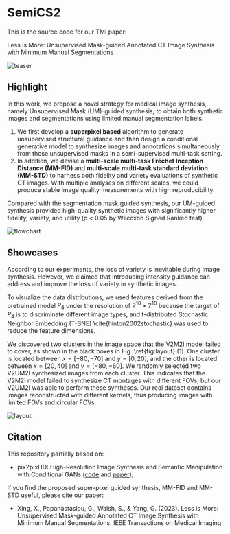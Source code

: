 # SemiCS2
This is the source code for our TMI paper:

Less is More: Unsupervised Mask-guided Annotated CT Image Synthesis with Minimum Manual Segmentations

![teaser](https://github.com/XiaodanXing/SemiCS2/assets/30890745/e0b66e09-1f8c-41e3-b6bd-64563b5f18d7)

## Highlight
In this work, we propose a novel strategy for medical image synthesis, namely Unsupervised Mask (UM)-guided synthesis, to obtain both synthetic images and segmentations using limited manual segmentation labels. 

1. We first develop a **superpixel based** algorithm to generate unsupervised structural guidance and then design a conditional generative model to synthesize images and annotations simultaneously from those unsupervised masks in a semi-supervised multi-task setting. 
2. In addition, we devise a **multi-scale multi-task Fréchet Inception Distance (MM-FID)** and **multi-scale multi-task standard deviation (MM-STD)** to harness both fidelity and variety evaluations of synthetic CT images. With multiple analyses on different scales, we could produce stable image quality measurements with high reproducibility. 

Compared with the segmentation mask guided synthesis, our UM-guided synthesis provided high-quality synthetic images with significantly higher fidelity, variety, and utility (p < 0.05 by Wilcoxon Signed Ranked test).

![flowchart](https://github.com/XiaodanXing/SemiCS2/assets/30890745/1e1b7d2a-402d-436f-b99c-967698847e2a)


## Showcases
According to our experiments, the loss of variety is inevitable during image synthesis. However, we claimed that introducing intensity guidance can address and improve the loss
of variety in synthetic images. 

To visualize the data distributions, we used features derived from the pretrained model $P_4$ under the resolution of $2^{10}\times2^{10}$ because the target of $P_4$ is to discriminate different image types, and t-distributed Stochastic Neighbor Embedding (T-SNE) \cite{hinton2002stochastic} was used to reduce the feature dimensions. 

We discovered two clusters in the image space that the V2M2I model failed to cover, as shown in the black boxes in Fig. \ref{fig:layout} (1). One cluster is located between $x=[-80,-70]$ and $y= [0, 20]$, and the other is located between $x=[20, 40]$ and $y=[-80,-60]$. We randomly selected two V2UM2I synthesized images from each cluster. This indicates that the V2M2I model failed to synthesize CT montages with different FOVs, but our V2UM2I was able to perform these syntheses. Our real dataset contains images reconstructed with different kernels, thus producing images with limited FOVs and circular FOVs. 

![layout](https://github.com/XiaodanXing/SemiCS2/assets/30890745/67e9054c-36ff-4258-96e1-52524bbc1428)


## Citation
This repository partially based on:

- pix2pixHD: High-Resolution Image Synthesis and Semantic Manipulation with Conditional GANs ([code](https://github.com/NVIDIA/pix2pixHD) and 
[paper](https://arxiv.org/abs/1711.11585));

If you find the proposed super-pixel guided synthesis, MM-FID and MM-STD useful, please cite our paper:

- Xing, X., Papanastasiou, G., Walsh, S., & Yang, G. (2023). Less is More: Unsupervised Mask-guided Annotated CT Image Synthesis with Minimum Manual Segmentations. IEEE Transactions on Medical Imaging.
